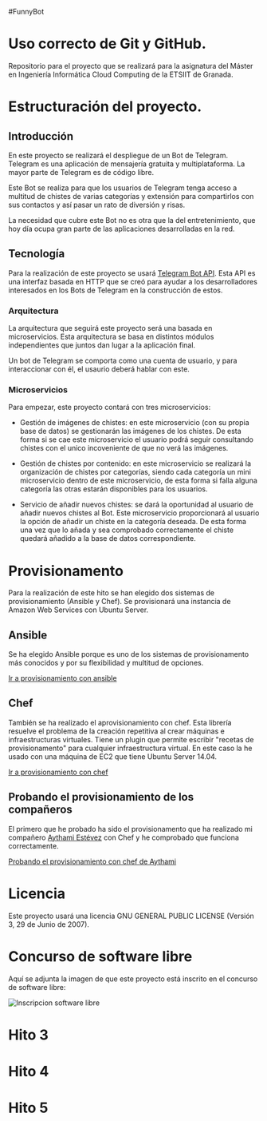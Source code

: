 #FunnyBot

# Uso correcto de Git y GitHub.

Repositorio para el proyecto que se realizará para la asignatura del Máster en Ingeniería Informática Cloud Computing de la ETSIIT de Granada.


# Estructuración del proyecto.

## Introducción
En este proyecto se realizará el despliegue de un Bot de Telegram. Telegram es una aplicación de mensajería gratuita y multiplataforma. La mayor parte de Telegram es de código libre. 

Este Bot se realiza para que los usuarios de Telegram tenga acceso a multitud de chistes de varias categorías y extensión para compartirlos con sus contactos y así pasar un rato de diversión y risas.

La necesidad que cubre este Bot no es otra que la del entretenimiento, que hoy día ocupa gran parte de las aplicaciones desarrolladas en la red.

## Tecnología

Para la realización de este proyecto se usará [Telegram Bot API](https://github.com/eternnoir/pyTelegramBotAPI). Esta API es una interfaz basada en HTTP que se creó para ayudar a los desarrolladores interesados en los Bots de Telegram en la construcción de estos.

### Arquitectura

La arquitectura que seguirá este proyecto será una basada en microservicios. Esta arquitectura se basa en distintos módulos independientes que juntos dan lugar a la aplicación final. 

Un bot de Telegram se comporta como una cuenta de usuario, y para interaccionar con él, el usaurio deberá hablar con este.

### Microservicios

Para empezar, este proyecto contará con tres microservicios:

* Gestión de imágenes de chistes: en este microservicio (con su propia base de datos) se gestionarán las imágenes de los chistes. De esta forma si se cae este microservicio el usuario podrá seguir consultando chistes con el unico incoveniente de que no verá las imágenes.

* Gestión de chistes por contenido: en este microservicio se realizará la organización de chistes por categorías, siendo cada categoría un mini microservicio dentro de este microservicio, de esta forma si falla alguna categoría las otras estarán disponibles para los usuarios.

* Servicio de añadir nuevos chistes: se dará la oportunidad al usuario de añadir nuevos chistes al Bot. Este microservicio proporcionará al usuario la opción de añadir un chiste en la categoría deseada. De esta forma una vez que lo añada y sea comprobado correctamente el chiste quedará añadido a la base de datos correspondiente.

# Provisionamento

Para la realización de este hito se han elegido dos sistemas de provisionamiento (Ansible y Chef). Se provisionará una instancia de Amazon Web Services con Ubuntu Server.

## Ansible

Se ha elegido Ansible porque es uno de los sistemas de provisionamento más conocidos y por su flexibilidad y multitud de opciones. 

[Ir a provisionamiento con ansible](https://github.com/pedrogazquez/FunnyBot/blob/master/Provisionamiento/Ansible/README.md)

## Chef

También se ha realizado el aprovisionamiento con chef. Esta librería resuelve el problema de la creación repetitiva al crear máquinas e infraestructuras virtuales. Tiene un plugin que permite escribir "recetas de provisionamento" para cualquier infraestructura virtual. En este caso la he usado con una máquina de EC2 que tiene Ubuntu Server 14.04.

[Ir a provisionamiento con chef](https://github.com/pedrogazquez/FunnyBot/blob/master/Provisionamiento/Chef/README.md)


## Probando el provisionamiento de los compañeros

El primero que he probado ha sido el provisionamento que ha realizado mi compañero [Aythami Estévez](https://aythae.github.io/DeFesti/chef) con Chef y he comprobado que funciona correctamente.

[Probando el provisionamiento con chef de Aythami](https://github.com/pedrogazquez/FunnyBot/blob/master/Provisionamiento/Chef/ChefAythami.md)


# Licencia

Este proyecto usará una licencia GNU GENERAL PUBLIC LICENSE (Versión 3, 29 de Junio de 2007).

# Concurso de software libre

Aquí se adjunta la imagen de que este proyecto está inscrito en el concurso de software libre:

![Inscripcion software libre](http://i1042.photobucket.com/albums/b422/Pedro_Gazquez_Navarrete/InscripcionProyectosLibres_zps7lkqcacs.png)


# Hito 3

# Hito 4

# Hito 5




